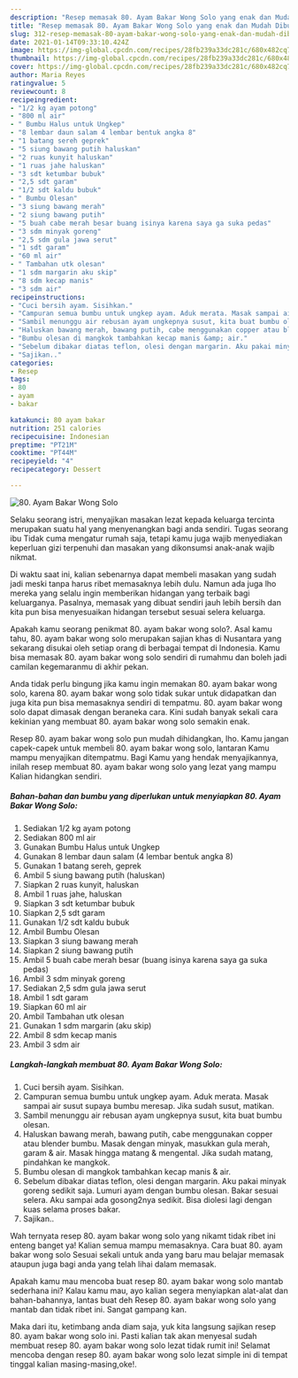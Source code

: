 ```yaml
---
description: "Resep memasak 80. Ayam Bakar Wong Solo yang enak dan Mudah Dibuat"
title: "Resep memasak 80. Ayam Bakar Wong Solo yang enak dan Mudah Dibuat"
slug: 312-resep-memasak-80-ayam-bakar-wong-solo-yang-enak-dan-mudah-dibuat
date: 2021-01-14T09:33:10.424Z
image: https://img-global.cpcdn.com/recipes/28fb239a33dc281c/680x482cq70/80-ayam-bakar-wong-solo-foto-resep-utama.jpg
thumbnail: https://img-global.cpcdn.com/recipes/28fb239a33dc281c/680x482cq70/80-ayam-bakar-wong-solo-foto-resep-utama.jpg
cover: https://img-global.cpcdn.com/recipes/28fb239a33dc281c/680x482cq70/80-ayam-bakar-wong-solo-foto-resep-utama.jpg
author: Maria Reyes
ratingvalue: 5
reviewcount: 8
recipeingredient:
- "1/2 kg ayam potong"
- "800 ml air"
- " Bumbu Halus untuk Ungkep"
- "8 lembar daun salam 4 lembar bentuk angka 8"
- "1 batang sereh geprek"
- "5 siung bawang putih haluskan"
- "2 ruas kunyit haluskan"
- "1 ruas jahe haluskan"
- "3 sdt ketumbar bubuk"
- "2,5 sdt garam"
- "1/2 sdt kaldu bubuk"
- " Bumbu Olesan"
- "3 siung bawang merah"
- "2 siung bawang putih"
- "5 buah cabe merah besar buang isinya karena saya ga suka pedas"
- "3 sdm minyak goreng"
- "2,5 sdm gula jawa serut"
- "1 sdt garam"
- "60 ml air"
- " Tambahan utk olesan"
- "1 sdm margarin aku skip"
- "8 sdm kecap manis"
- "3 sdm air"
recipeinstructions:
- "Cuci bersih ayam. Sisihkan."
- "Campuran semua bumbu untuk ungkep ayam. Aduk merata. Masak sampai air susut supaya bumbu meresap. Jika sudah susut, matikan."
- "Sambil menunggu air rebusan ayam ungkepnya susut, kita buat bumbu olesan."
- "Haluskan bawang merah, bawang putih, cabe menggunakan copper atau blender bumbu. Masak dengan minyak, masukkan gula merah, garam &amp; air. Masak hingga matang &amp; mengental. Jika sudah matang, pindahkan ke mangkok."
- "Bumbu olesan di mangkok tambahkan kecap manis &amp; air."
- "Sebelum dibakar diatas teflon, olesi dengan margarin. Aku pakai minyak goreng sedikit saja. Lumuri ayam dengan bumbu olesan. Bakar sesuai selera. Aku sampai ada gosong2nya sedikit. Bisa diolesi lagi dengan kuas selama proses bakar."
- "Sajikan.."
categories:
- Resep
tags:
- 80
- ayam
- bakar

katakunci: 80 ayam bakar 
nutrition: 251 calories
recipecuisine: Indonesian
preptime: "PT21M"
cooktime: "PT44M"
recipeyield: "4"
recipecategory: Dessert

---
```



![80. Ayam Bakar Wong Solo](https://img-global.cpcdn.com/recipes/28fb239a33dc281c/680x482cq70/80-ayam-bakar-wong-solo-foto-resep-utama.jpg)

Selaku seorang istri, menyajikan masakan lezat kepada keluarga tercinta merupakan suatu hal yang menyenangkan bagi anda sendiri. Tugas seorang ibu Tidak cuma mengatur rumah saja, tetapi kamu juga wajib menyediakan keperluan gizi terpenuhi dan masakan yang dikonsumsi anak-anak wajib nikmat.

Di waktu  saat ini, kalian sebenarnya dapat membeli masakan yang sudah jadi meski tanpa harus ribet memasaknya lebih dulu. Namun ada juga lho mereka yang selalu ingin memberikan hidangan yang terbaik bagi keluarganya. Pasalnya, memasak yang dibuat sendiri jauh lebih bersih dan kita pun bisa menyesuaikan hidangan tersebut sesuai selera keluarga. 



Apakah kamu seorang penikmat 80. ayam bakar wong solo?. Asal kamu tahu, 80. ayam bakar wong solo merupakan sajian khas di Nusantara yang sekarang disukai oleh setiap orang di berbagai tempat di Indonesia. Kamu bisa memasak 80. ayam bakar wong solo sendiri di rumahmu dan boleh jadi camilan kegemaranmu di akhir pekan.

Anda tidak perlu bingung jika kamu ingin memakan 80. ayam bakar wong solo, karena 80. ayam bakar wong solo tidak sukar untuk didapatkan dan juga kita pun bisa memasaknya sendiri di tempatmu. 80. ayam bakar wong solo dapat dimasak dengan beraneka cara. Kini sudah banyak sekali cara kekinian yang membuat 80. ayam bakar wong solo semakin enak.

Resep 80. ayam bakar wong solo pun mudah dihidangkan, lho. Kamu jangan capek-capek untuk membeli 80. ayam bakar wong solo, lantaran Kamu mampu menyajikan ditempatmu. Bagi Kamu yang hendak menyajikannya, inilah resep membuat 80. ayam bakar wong solo yang lezat yang mampu Kalian hidangkan sendiri.

<!--inarticleads1-->

##### Bahan-bahan dan bumbu yang diperlukan untuk menyiapkan 80. Ayam Bakar Wong Solo:

1. Sediakan 1/2 kg ayam potong
1. Sediakan 800 ml air
1. Gunakan  Bumbu Halus untuk Ungkep
1. Gunakan 8 lembar daun salam (4 lembar bentuk angka 8)
1. Gunakan 1 batang sereh, geprek
1. Ambil 5 siung bawang putih (haluskan)
1. Siapkan 2 ruas kunyit, haluskan
1. Ambil 1 ruas jahe, haluskan
1. Siapkan 3 sdt ketumbar bubuk
1. Siapkan 2,5 sdt garam
1. Gunakan 1/2 sdt kaldu bubuk
1. Ambil  Bumbu Olesan
1. Siapkan 3 siung bawang merah
1. Siapkan 2 siung bawang putih
1. Ambil 5 buah cabe merah besar (buang isinya karena saya ga suka pedas)
1. Ambil 3 sdm minyak goreng
1. Sediakan 2,5 sdm gula jawa serut
1. Ambil 1 sdt garam
1. Siapkan 60 ml air
1. Ambil  Tambahan utk olesan
1. Gunakan 1 sdm margarin (aku skip)
1. Ambil 8 sdm kecap manis
1. Ambil 3 sdm air




<!--inarticleads2-->

##### Langkah-langkah membuat 80. Ayam Bakar Wong Solo:

1. Cuci bersih ayam. Sisihkan.
1. Campuran semua bumbu untuk ungkep ayam. Aduk merata. Masak sampai air susut supaya bumbu meresap. Jika sudah susut, matikan.
1. Sambil menunggu air rebusan ayam ungkepnya susut, kita buat bumbu olesan.
1. Haluskan bawang merah, bawang putih, cabe menggunakan copper atau blender bumbu. Masak dengan minyak, masukkan gula merah, garam &amp; air. Masak hingga matang &amp; mengental. Jika sudah matang, pindahkan ke mangkok.
1. Bumbu olesan di mangkok tambahkan kecap manis &amp; air.
1. Sebelum dibakar diatas teflon, olesi dengan margarin. Aku pakai minyak goreng sedikit saja. Lumuri ayam dengan bumbu olesan. Bakar sesuai selera. Aku sampai ada gosong2nya sedikit. Bisa diolesi lagi dengan kuas selama proses bakar.
1. Sajikan..




Wah ternyata resep 80. ayam bakar wong solo yang nikamt tidak ribet ini enteng banget ya! Kalian semua mampu memasaknya. Cara buat 80. ayam bakar wong solo Sesuai sekali untuk anda yang baru mau belajar memasak ataupun juga bagi anda yang telah lihai dalam memasak.

Apakah kamu mau mencoba buat resep 80. ayam bakar wong solo mantab sederhana ini? Kalau kamu mau, ayo kalian segera menyiapkan alat-alat dan bahan-bahannya, lantas buat deh Resep 80. ayam bakar wong solo yang mantab dan tidak ribet ini. Sangat gampang kan. 

Maka dari itu, ketimbang anda diam saja, yuk kita langsung sajikan resep 80. ayam bakar wong solo ini. Pasti kalian tak akan menyesal sudah membuat resep 80. ayam bakar wong solo lezat tidak rumit ini! Selamat mencoba dengan resep 80. ayam bakar wong solo lezat simple ini di tempat tinggal kalian masing-masing,oke!.

